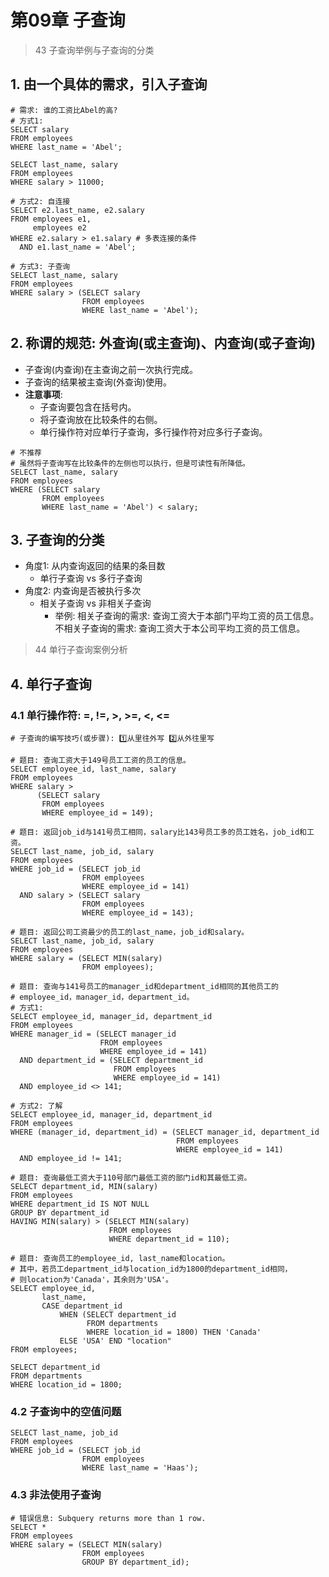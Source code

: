 # 第09章 子查询

> 43 子查询举例与子查询的分类

## 1. 由一个具体的需求，引入子查询

```mysql
# 需求: 谁的工资比Abel的高?
# 方式1:
SELECT salary
FROM employees
WHERE last_name = 'Abel';

SELECT last_name, salary
FROM employees
WHERE salary > 11000;

# 方式2: 自连接
SELECT e2.last_name, e2.salary
FROM employees e1,
     employees e2
WHERE e2.salary > e1.salary # 多表连接的条件
  AND e1.last_name = 'Abel';

# 方式3: 子查询
SELECT last_name, salary
FROM employees
WHERE salary > (SELECT salary
                FROM employees
                WHERE last_name = 'Abel');
```

## 2. 称谓的规范: 外查询(或主查询)、内查询(或子查询)

- 子查询(内查询)在主查询之前一次执行完成。
- 子查询的结果被主查询(外查询)使用。
- **注意事项**:
    - 子查询要包含在括号内。
    - 将子查询放在比较条件的右侧。
    - 单行操作符对应单行子查询，多行操作符对应多行子查询。

```mysql
# 不推荐
# 虽然将子查询写在比较条件的左侧也可以执行，但是可读性有所降低。
SELECT last_name, salary
FROM employees
WHERE (SELECT salary
       FROM employees
       WHERE last_name = 'Abel') < salary;
```

## 3. 子查询的分类

- 角度1: 从内查询返回的结果的条目数
    - 单行子查询 vs 多行子查询
- 角度2: 内查询是否被执行多次
    - 相关子查询 vs 非相关子查询
        - 举例: 相关子查询的需求: 查询工资大于本部门平均工资的员工信息。  
          不相关子查询的需求: 查询工资大于本公司平均工资的员工信息。

> 44 单行子查询案例分析

## 4. 单行子查询

### 4.1 单行操作符: =, !=, >, >=, <, <=

```mysql
# 子查询的编写技巧(或步骤): 1️⃣从里往外写 2️⃣从外往里写

# 题目: 查询工资大于149号员工工资的员工的信息。
SELECT employee_id, last_name, salary
FROM employees
WHERE salary >
      (SELECT salary
       FROM employees
       WHERE employee_id = 149);

# 题目: 返回job_id与141号员工相同，salary比143号员工多的员工姓名，job_id和工资。
SELECT last_name, job_id, salary
FROM employees
WHERE job_id = (SELECT job_id
                FROM employees
                WHERE employee_id = 141)
  AND salary > (SELECT salary
                FROM employees
                WHERE employee_id = 143);

# 题目: 返回公司工资最少的员工的last_name，job_id和salary。
SELECT last_name, job_id, salary
FROM employees
WHERE salary = (SELECT MIN(salary)
                FROM employees);

# 题目: 查询与141号员工的manager_id和department_id相同的其他员工的
# employee_id，manager_id，department_id。
# 方式1:
SELECT employee_id, manager_id, department_id
FROM employees
WHERE manager_id = (SELECT manager_id
                    FROM employees
                    WHERE employee_id = 141)
  AND department_id = (SELECT department_id
                       FROM employees
                       WHERE employee_id = 141)
  AND employee_id <> 141;

# 方式2: 了解
SELECT employee_id, manager_id, department_id
FROM employees
WHERE (manager_id, department_id) = (SELECT manager_id, department_id
                                     FROM employees
                                     WHERE employee_id = 141)
  AND employee_id != 141;

# 题目: 查询最低工资大于110号部门最低工资的部门id和其最低工资。
SELECT department_id, MIN(salary)
FROM employees
WHERE department_id IS NOT NULL
GROUP BY department_id
HAVING MIN(salary) > (SELECT MIN(salary)
                      FROM employees
                      WHERE department_id = 110);

# 题目: 查询员工的employee_id, last_name和location。
# 其中，若员工department_id与location_id为1800的department_id相同，
# 则location为'Canada'，其余则为'USA'。
SELECT employee_id,
       last_name,
       CASE department_id
           WHEN (SELECT department_id
                 FROM departments
                 WHERE location_id = 1800) THEN 'Canada'
           ELSE 'USA' END "location"
FROM employees;

SELECT department_id
FROM departments
WHERE location_id = 1800;
```

### 4.2 子查询中的空值问题

```mysql
SELECT last_name, job_id
FROM employees
WHERE job_id = (SELECT job_id
                FROM employees
                WHERE last_name = 'Haas');
```

### 4.3 非法使用子查询

```mysql
# 错误信息: Subquery returns more than 1 row.
SELECT *
FROM employees
WHERE salary = (SELECT MIN(salary)
                FROM employees
                GROUP BY department_id);
```

